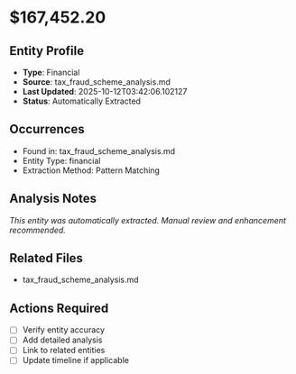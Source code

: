 # $167,452.20

## Entity Profile
- **Type**: Financial
- **Source**: tax_fraud_scheme_analysis.md
- **Last Updated**: 2025-10-12T03:42:06.102127
- **Status**: Automatically Extracted

## Occurrences
- Found in: tax_fraud_scheme_analysis.md
- Entity Type: financial
- Extraction Method: Pattern Matching

## Analysis Notes
*This entity was automatically extracted. Manual review and enhancement recommended.*

## Related Files
- tax_fraud_scheme_analysis.md

## Actions Required
- [ ] Verify entity accuracy
- [ ] Add detailed analysis
- [ ] Link to related entities
- [ ] Update timeline if applicable

